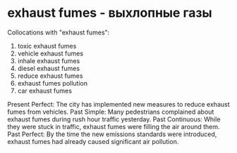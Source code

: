 # exhaust fumes - выхлопные газы

Collocations with "exhaust fumes":

1. toxic exhaust fumes
2. vehicle exhaust fumes
3. inhale exhaust fumes
4. diesel exhaust fumes
5. reduce exhaust fumes
6. exhaust fumes pollution
7. car exhaust fumes

Present Perfect: The city has implemented new measures to reduce exhaust fumes from vehicles.
Past Simple: Many pedestrians complained about exhaust fumes during rush hour traffic yesterday.
Past Continuous: While they were stuck in traffic, exhaust fumes were filling the air around them.
Past Perfect: By the time the new emissions standards were introduced, exhaust fumes had already caused significant air pollution.
